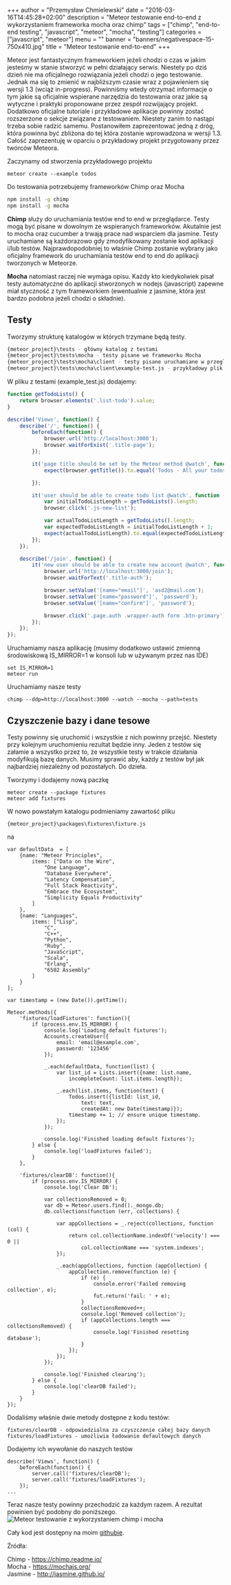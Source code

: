 +++
author = "Przemysław Chmielewski"
date = "2016-03-16T14:45:28+02:00"
description = "Meteor testowanie end-to-end z wykorzystaniem frameworka mocha oraz chimp"
tags = ["chimp", "end-to-end testing", "javascript", "meteor", "mocha", "testing"]
categories = ["javascript", "meteor"]
menu = ""
banner = "banners/negativespace-15-750x410.jpg"
title = "Meteor testowanie end-to-end"
+++

Meteor jest fantastycznym frameworkiem jeżeli chodzi o czas w jakim jesteśmy w stanie stworzyć w pełni działający serwis. Niestety po dziś dzień nie ma oficjalnego rozwiązania jeżeli chodzi o jego testowanie. Jednak ma się to zmienić w najbliższym czasie wraz z pojawieniem się wersji 1.3 (wciąż in-progress). Powinniśmy wtedy otrzymać informacje o tym jakie są oficjalnie wspierane narzędzia do testowania oraz jakie są wytyczne i praktyki proponowane przez zespół rozwijający projekt. Dodatkowo oficjalne tutoriale i przykładowe aplikacje powinny zostać rozszerzone o sekcje związane z testowaniem. Niestety zanim to nastąpi trzeba sobie radzić samemu. Postanowiłem zaprezentować jedną z dróg, która powinna być zbliżona do tej która zostanie wprowadzona w wersji 1.3. Całość zaprezentuję w oparciu o przykładowy projekt przygotowany przez twórców Meteora.

Zaczynamy od stworzenia przykładowego projektu
```
meteor create --example todos
```
Do testowania potrzebujemy frameworków Chimp oraz Mocha
```bash
npm install -g chimp
npm install -g mocha
```
**Chimp** służy do uruchamiania testów end to end w przeglądarce. Testy mogą być pisane w dowolnym ze wspieranych frameworków. Akutalnie jest to mocha oraz cucumber a trwają prace nad wsparciem dla jasmine. Testy uruchamiane są każdorazowo gdy zmodyfikowany zostanie kod aplikacji i/lub testów. Najprawdopodobniej to właśnie Chimp zostanie wybrany jako oficjalny framework do uruchamiania testów end to end do aplikacji tworzonych w Meteorze.

**Mocha** natomiast raczej nie wymaga opisu. Każdy kto kiedykolwiek pisał testy automatyczne do aplikacji stworzonych w nodejs (javascript) zapewne miał styczność z tym frameworkiem (ewentualnie z jasmine, która jest bardzo podobna jeżeli chodzi o składnie).

## Testy

Tworzymy strukturę katalogów w których trzymane będą testy.
```bash
{meteor_project}\tests - główny katalog z testami
{meteor_project}\tests\mocha - testy pisane we frameworku Mocha
{meteor_project}\tests\mocha\client - testy pisane uruchamiane w przeglądarce\po stronie klienta
{meteor_project}\tests\mocha\client\example-test.js - przykładowy plik z testami o których dalej będzie mowa
```
W pliku z testami (example_test.js) dodajemy:
```javascript
function getTodoLists() {
    return browser.elements('.list-todo').value;
}

describe('Views', function() {
    describe('/', function() {
        beforeEach(function() {
            browser.url('http://localhost:3000');
            browser.waitForExist('.title-page');
        });

        it('page title should be set by the Meteor method @watch', function () {
            expect(browser.getTitle()).to.equal('Todos - All your todos synced wherever you happen to be');

        });

        it('user should be able to create todo list @watch', function () {
            var initialTodoListLength = getTodoLists().length;
            browser.click('.js-new-list');

            var actualTodoListLength = getTodoLists().length;
            var expectedTodoListLength = initialTodoListLength + 1;
            expect(actualTodoListLength).to.equal(expectedTodoListLength);
        });
    });

    describe('/join', function() {
        it('new user should be able to create new account @watch', function () {
            browser.url('http://localhost:3000/join');
            browser.waitForText('.title-auth');

            browser.setValue('[name="email"]', 'asd2@mail.com');
            browser.setValue('[name="password"]', 'password');
            browser.setValue('[name="confirm"]', 'password');

            browser.click('.page.auth .wrapper-auth form .btn-primary');
        });
    });
});
```
Uruchamiamy nasza aplikację (musimy dodatkowo ustawić zmienną środowiskową IS_MIRROR=1 w konsoli lub w używanym przez nas IDE)
```
set IS_MIRROR=1
meteor run
```
Uruchamiamy nasze testy
```
chimp --ddp=http://localhost:3000 --watch --mocha --path=tests
```
## Czyszczenie bazy i dane tesowe

Testy powinny się uruchomić i wszystkie z nich powinny przejść. Niestety przy kolejnym uruchomieniu rezultat będzie inny. Jeden z testów się załamie a wszystko przez to, że wszystkie testy w trakcie działania modyfikują  bazę danych. Musimy sprawić aby, każdy z testów był jak najbardziej niezależny od pozostałych. Do dzieła.

Tworzymy i dodajemy nową paczkę
```
meteor create --package fixtures
meteor add fixtures
```
W nowo powstałym katalogu podmieniamy zawartość pliku
```
{meteor_project}\packages\fixtures\fixture.js
```
na
```
var defaultData  = [
    {name: "Meteor Principles",
        items: ["Data on the Wire",
            "One Language",
            "Database Everywhere",
            "Latency Compensation",
            "Full Stack Reactivity",
            "Embrace the Ecosystem",
            "Simplicity Equals Productivity"
        ]
    },
    {name: "Languages",
        items: ["Lisp",
            "C",
            "C++",
            "Python",
            "Ruby",
            "JavaScript",
            "Scala",
            "Erlang",
            "6502 Assembly"
        ]
    }
];

var timestamp = (new Date()).getTime();

Meteor.methods({
    'fixtures/loadFixtures': function(){
        if (process.env.IS_MIRROR) {
            console.log('Loading default fixtures');
            Accounts.createUser({
                email: 'email@example.com',
                password: '123456'
            });

            _.each(defaultData, function(list) {
                var list_id = Lists.insert({name: list.name,
                    incompleteCount: list.items.length});

                _.each(list.items, function(text) {
                    Todos.insert({listId: list_id,
                        text: text,
                        createdAt: new Date(timestamp)});
                    timestamp += 1; // ensure unique timestamp.
                });
            });

            console.log('Finished loading default fixtures');
        } else {
            console.log('loadFixtures failed');
        }
    },

    'fixtures/clearDB': function(){
        if (process.env.IS_MIRROR) {
            console.log('Clear DB');

            var collectionsRemoved = 0;
            var db = Meteor.users.find()._mongo.db;
            db.collections(function (err, collections) {

                var appCollections = _.reject(collections, function (col) {
                    return col.collectionName.indexOf('velocity') === 0 ||
                        col.collectionName === 'system.indexes';
                });

                _.each(appCollections, function (appCollection) {
                    appCollection.remove(function (e) {
                        if (e) {
                            console.error('Failed removing collection', e);
                            fut.return('fail: ' + e);
                        }
                        collectionsRemoved++;
                        console.log('Removed collection');
                        if (appCollections.length === collectionsRemoved) {
                            console.log('Finished resetting database');
                        }
                    });
                });
            });

            console.log('Finished clearing');
        } else {
            console.log('clearDB failed');
        }
    }
});
```
Dodaliśmy właśnie dwie metody dostępne z kodu testów:
```
fixtures/clearDB - odpowiedzialna za czyszczenie całej bazy danych
fixtures/loadFixtures - umożliwia ładowanie defaultowych danych
```
Dodajemy ich wywołanie do naszych testów
```
describe('Views', function() {
    beforeEach(function() {
        server.call('fixtures/clearDB');
        server.call('fixtures/loadFixtures');
    });
...
```
Teraz nasze testy powinny przechodzić za każdym razem. A rezultat powinien być podobny do poniższego.
![Meteor testowanie z wykorzystaniem chimp i mocha](/gifs/meteor-mocha-testing-resized.gif)

Cały kod jest dostępny na moim [githubie](https://github.com/pchmiele/effective-programmer-blog/tree/master/blog/meteor/testing/testing-with-mocha-example).

Źródła:

Chimp - https://chimp.readme.io/  
Mocha - https://mochajs.org/  
Jasmine - http://jasmine.github.io/